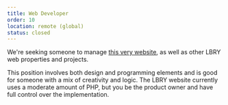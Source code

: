 ```yaml
---
title: Web Developer
order: 10
location: remote (global)
status: closed
---
```

We're seeking someone to manage [this very website](https://github.com/lbryio/lbry.io), as well as other LBRY web properties and projects.
        
This position involves both design and programming elements and is good for someone with a mix of creativity and logic. The LBRY website currently uses a moderate amount of PHP, but you be the product owner and have full control over the implementation.